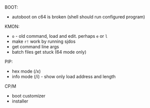 

BOOT:
* autoboot on c64 is broken (shell should run configured program)

KMON:
* `o` - old command, load and edit. perhaps `e` or `l`
* make `r!` work by running sjdos
* get command line args
* batch files get stuck (64 mode only)

PIP:
* hex mode (/x)
* info mode (/i) - show only load address and length

CP/M
* boot customizer
* installer

